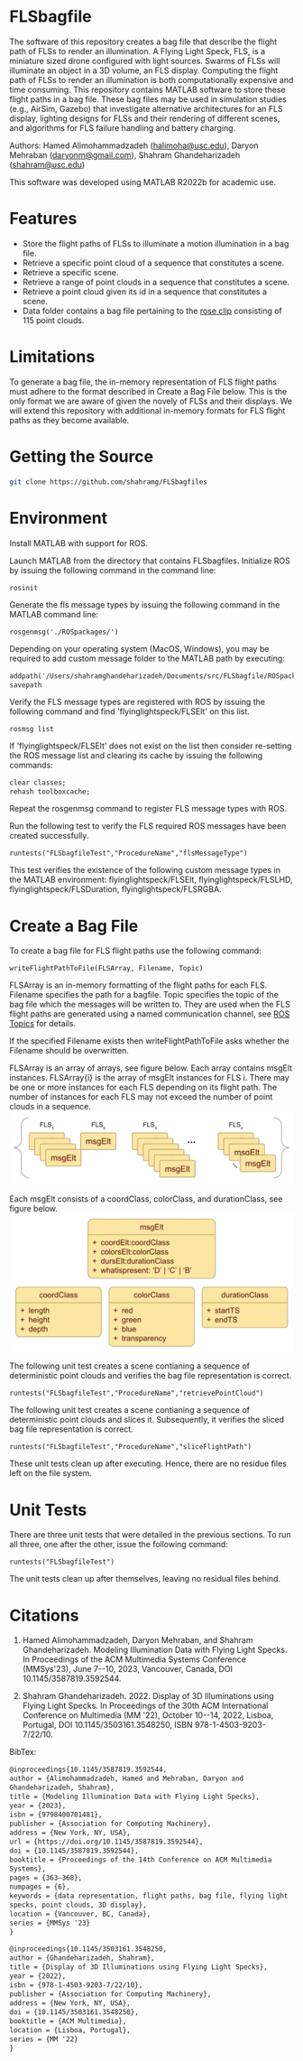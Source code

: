 # FLSbagfile
The software of this repository creates a bag file that describe the flight path of FLSs to render an illumination.  A Flying Light Speck, FLS, is a miniature sized drone configured with light sources.  Swarms of FLSs will illuminate an object in a 3D volume, an FLS display.  Computing the flight path of FLSs to render an illumination is both computationally expensive and time consuming.  This repository contains MATLAB software to store these flight paths in a bag file.  These bag files may be used in simulation studies (e.g., AirSim, Gazebo) that investigate alternative architectures for an FLS display, lighting designs for FLSs and their rendering of different scenes, and algorithms for FLS failure handling and battery charging.

Authors:  Hamed Alimohammadzadeh (halimoha@usc.edu), Daryon Mehraban (daryonm@gmail.com), Shahram Ghandeharizadeh (shahram@usc.edu)

This software was developed using MATLAB R2022b for academic use.

# Features

  * Store the flight paths of FLSs to illuminate a motion illumination in a bag file. 
  * Retrieve a specific point cloud of a sequence that constitutes a scene. 
  * Retrieve a specific scene.
  * Retrieve a range of point clouds in a sequence that constitutes a scene.
  * Retrieve a point cloud given its id in a sequence that constitutes a scene.
  * Data folder contains a bag file pertaining to the [rose clip](https://youtu.be/zaZwAiCsZUU) consisting of 115 point clouds.

# Limitations
To generate a bag file, the in-memory representation of FLS flight paths must adhere to the format described in Create a Bag File below.  This is the only format we are aware of given the novely of FLSs and their displays.  We will extend this repository with additional in-memory formats for FLS flight paths as they become available.  

# Getting the Source
```bash
git clone https://github.com/shahramg/FLSbagfiles
```

# Environment
Install MATLAB with support for ROS.   

Launch MATLAB from the directory that contains FLSbagfiles.
Initialize ROS by issuing the following command in the command line:
```bash
rosinit
```

Generate the fls message types by issuing the following command in the MATLAB command line:
```
rosgenmsg('./ROSpackages/')
```
Depending on your operating system (MacOS, Windows), you may be required to add custom message folder to the MATLAB path by executing:
```
addpath('/Users/shahramghandeharizadeh/Documents/src/FLSbagfile/ROSpackages/matlab_msg_gen_ros1/maci64/install/m')
savepath
```

Verify the FLS message types are registered with ROS by issuing the following command and find 'flyinglightspeck/FLSElt' on this list.  
```
rosmsg list
```

If 'flyinglightspeck/FLSElt' does not exist on the list then consider re-setting the ROS message list and clearing its cache by issuing the following commands:
```
clear classes;
rehash toolboxcache;
```
Repeat the rosgenmsg command to register FLS message types with ROS.

Run the following test to verify the FLS required ROS messages have been created successfully.
```
runtests("FLSbagfileTest","ProcedureName","flsMessageType")
```
This test verifies the existence of the following custom message types in the MATLAB environment:  flyinglightspeck/FLSElt, flyinglightspeck/FLSLHD, flyinglightspeck/FLSDuration, flyinglightspeck/FLSRGBA.

# Create a Bag File
To create a bag file for FLS flight paths use the following command:
```
writeFlightPathToFile(FLSArray, Filename, Topic)
```
FLSArray is an in-memory formatting of the flight paths for each FLS.  Filename specifies the path for a bagfile.  Topic specifies the topic of the bag file which the messages will be written to.  They are used when the FLS flight paths are generated using a named communication channel, see [ROS Topics](https://wiki.ros.org/Topics) for details.

If the specified Filename exists then writeFlightPathToFile asks whether the Filename should be overwritten.

FLSArray is an array of arrays, see figure below.  Each array contains msgElt instances.  FLSArray{i} is the array of msgElt instances for FLS i.  There may be one or more instances for each FLS depending on its flight path.  The number of instances for each FLS may not exceed the number of point clouds in a sequence. 
![alt text](https://github.com/shahramg/FLSbagfile/blob/main/images/flsarray.png?raw=true)

Each msgElt consists of a coordClass, colorClass, and durationClass, see figure below.
![alt text](https://github.com/shahramg/FLSbagfile/blob/main/images/msgelt.png?raw=true)

The following unit test creates a scene contianing a sequence of deterministic point clouds and verifies the bag file representation is correct.
```
runtests("FLSbagfileTest","ProcedureName","retrievePointCloud")
```

The following unit test creates a scene contianing a sequence of deterministic point clouds and slices it. 
Subsequently, it verifies the sliced bag file representation is correct.
```
runtests("FLSbagfileTest","ProcedureName","sliceFlightPath")
```

These unit tests clean up after executing.  Hence, there are no residue files left on the file system.

# Unit Tests
There are three unit tests that were detailed in the previous sections.  To run all three, one after the other, issue the following command:
```
runtests("FLSbagfileTest")
```
The unit tests clean up after themselves, leaving no residual files behind.

# Citations

1. Hamed Alimohammadzadeh, Daryon Mehraban, and Shahram Ghandeharizadeh.  Modeling Illumination Data with Flying Light Specks.  In Proceedings of the ACM Multimedia Systems Conference (MMSys'23), June 7--10, 2023, Vancouver, Canada, DOI 10.1145/3587819.3592544.

2. Shahram Ghandeharizadeh. 2022. Display of 3D Illuminations using Flying Light Specks.  In Proceedings of the 30th ACM International Conference on Multimedia (MM '22), October 10--14, 2022, Lisboa, Portugal, DOI 10.1145/3503161.3548250, ISBN 978-1-4503-9203-7/22/10.

BibTex:
```
@inproceedings{10.1145/3587819.3592544,
author = {Alimohammadzadeh, Hamed and Mehraban, Daryon and Ghandeharizadeh, Shahram},
title = {Modeling Illumination Data with Flying Light Specks},
year = {2023},
isbn = {9798400701481},
publisher = {Association for Computing Machinery},
address = {New York, NY, USA},
url = {https://doi.org/10.1145/3587819.3592544},
doi = {10.1145/3587819.3592544},
booktitle = {Proceedings of the 14th Conference on ACM Multimedia Systems},
pages = {363–368},
numpages = {6},
keywords = {data representation, flight paths, bag file, flying light specks, point clouds, 3D display},
location = {Vancouver, BC, Canada},
series = {MMSys '23}
}
```
```
@inproceedings{10.1145/3503161.3548250,
author = {Ghandeharizadeh, Shahram},
title = {Display of 3D Illuminations using Flying Light Specks},
year = {2022},
isbn = {978-1-4503-9203-7/22/10},
publisher = {Association for Computing Machinery},
address = {New York, NY, USA},
doi = {10.1145/3503161.3548250},
booktitle = {ACM Multimedia},
location = {Lisboa, Portugal},
series = {MM '22}
}
```
